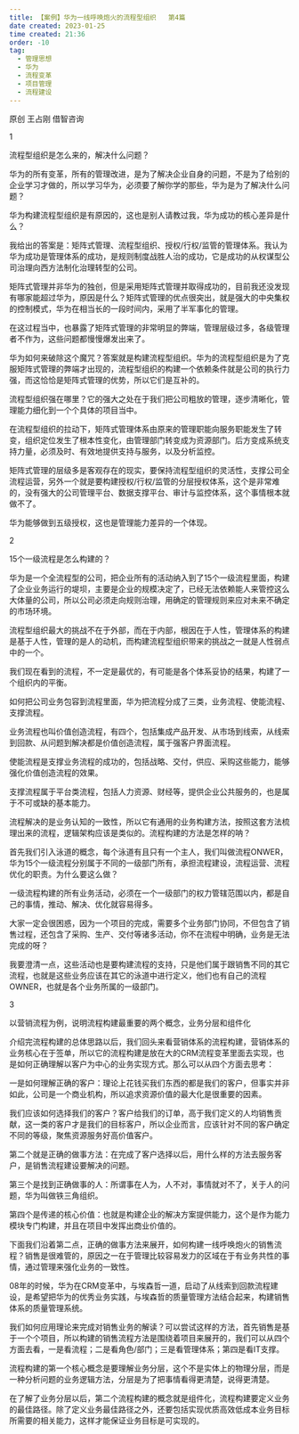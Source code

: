 ```yaml
---
title: 【案例】华为一线呼唤炮火的流程型组织   第4篇 
date created: 2023-01-25
time created: 21:36
order: -10
tag: 
  - 管理思想 
  - 华为 
  - 流程变革 
  - 项目管理 
  - 流程建设
---
```


原创 王占刚 借智咨询

1

流程型组织是怎么来的，解决什么问题？

华为的所有变革，所有的管理改进，是为了解决企业自身的问题，不是为了给别的企业学习才做的，所以学习华为，必须要了解你学的那些，华为是为了解决什么问题？

华为构建流程型组织是有原因的，这也是别人请教过我，华为成功的核心差异是什么？

我给出的答案是：矩阵式管理、流程型组织、授权/行权/监管的管理体系。我认为华为成功是管理体系的成功，是规则制度战胜人治的成功，它是成功的从权谋型公司治理向西方法制化治理转型的公司。

矩阵式管理并非华为的独创，但是采用矩阵式管理并取得成功的，目前我还没发现有哪家能超过华为，原因是什么？矩阵式管理的优点很突出，就是强大的中央集权的控制模式，华为在相当长的一段时间内，采用了半军事化的管理。

在这过程当中，也暴露了矩阵式管理的非常明显的弊端，管理层级过多，各级管理者不作为，这些问题都慢慢爆发出来了。

华为如何来破除这个魔咒？答案就是构建流程型组织。华为的流程型组织是为了克服矩阵式管理的弊端才出现的，流程型组织的构建一个依赖条件就是公司的执行力强，而这恰恰是矩阵式管理的优势，所以它们是互补的。

流程型组织强在哪里？它的强大之处在于我们把公司粗放的管理，逐步清晰化，管理能力细化到一个个具体的项目当中。

在流程型组织的拉动下，矩阵式管理体系由原来的管理职能向服务职能发生了转变，组织定位发生了根本性变化，由管理部门转变成为资源部门。后方变成系统支持力量，必须及时、有效地提供支持与服务，以及分析监控。

矩阵式管理的层级多是客观存在的现实，要保持流程型组织的灵活性，支撑公司全流程运营，另外一个就是要构建授权/行权/监管的分层授权体系，这个是非常难的，没有强大的公司管理平台、数据支撑平台、审计与监控体系，这个事情根本就做不了。

华为能够做到五级授权，这也是管理能力差异的一个体现。

2

15个一级流程是怎么构建的？

华为是一个全流程型的公司，把企业所有的活动纳入到了15个一级流程里面，构建了企业业务运行的堤坝，主要是企业的规模决定了，已经无法依赖能人来管控这么大体量的公司，所以公司必须走向规则治理，用确定的管理规则来应对未来不确定的市场环境。

流程型组织最大的挑战不在于外部，而在于内部，根因在于人性，管理体系的构建是基于人性，管理的是人的动机，而构建流程型组织带来的挑战之一就是人性弱点中的一个。

我们现在看到的流程，不一定是最优的，有可能是各个体系妥协的结果，构建了一个组织内的平衡。

如何把公司业务包容到流程里面，华为把流程分成了三类，业务流程、使能流程、支撑流程。

业务流程也叫价值创造流程，有四个，包括集成产品开发、从市场到线索，从线索到回款、从问题到解决都是价值创造流程，属于强客户界面流程。

使能流程是支撑业务流程的成功的，包括战略、交付，供应、采购这些能力，能够强化价值创造流程的效果。

支撑流程属于平台类流程，包括人力资源、财经等，提供企业公共服务的，也是属于不可或缺的基本能力。

流程解决的是业务认知的一致性，所以它有通用的业务构建方法，按照这套方法梳理出来的流程，逻辑架构应该是类似的。流程构建的方法是怎样的呐？

首先我们引入泳道的概念，每个泳道有且只有一个主人，我们叫做流程ONWER，华为15个一级流程分别属于不同的一级部门所有，承担流程建设，流程运营、流程优化的职责。为什么要这么做？

一级流程构建的所有业务活动，必须在一个一级部门的权力管辖范围以内，都是自己的事情，推动、解决、优化就容易得多。

大家一定会很困惑，因为一个项目的完成，需要多个业务部门协同，不但包含了销售过程，还包含了采购、生产、交付等诸多活动，你不在流程中明确，业务是无法完成的呀？

我要澄清一点，这些活动也是要构建流程的支持，只是他们属于跟销售不同的其它流程，也就是这些业务应该在其它的泳道中进行定义，他们也有自己的流程OWNER，也就是各个业务所属的一级部门。

3

以营销流程为例，说明流程构建最重要的两个概念，业务分层和组件化

介绍完流程构建的总体思路以后，我们回头来看营销体系的流程构建，营销体系的业务核心在于签单，所以它的流程构建是放在大的CRM流程变革里面去实现，也是如何正确理解以客户为中心的业务实现方式。那么可以从四个方面去思考：

一是如何理解正确的客户：理论上花钱买我们东西的都是我们的客户，但事实并非如此，公司是一个商业机构，所以追求资源价值的最大化是很重要的因素。

我们应该如何选择我们的客户？客户给我们的订单，高于我们定义的人均销售贡献，这一类的客户才是我们的目标客户，所以企业而言，应该针对不同的客户确定不同的等级，聚焦资源服务好高价值客户。

第二个就是正确的做事方法：在完成了客户选择以后，用什么样的方法去服务客户，是销售流程建设要解决的问题。

第三个是找到正确做事的人：所谓事在人为，人不对，事情就对不了，关于人的问题，华为叫做铁三角组织。

第四个是传递的核心价值：也就是构建企业的解决方案提供能力，这个是作为能力模块专门构建，并且在项目中发挥出商业价值的。

下面我们沿着第二点，正确的做事方法来展开，如何构建一线呼唤炮火的销售流程？销售是很难管的，原因之一在于管理比较容易发力的区域在于有业务共性的事情，通过管理来强化业务的一致性。

08年的时候，华为在CRM变革中，与埃森哲一道，启动了从线索到回款流程建设，是希望把华为的优秀业务实践，与埃森哲的质量管理方法结合起来，构建销售体系的质量管理系统。

我们如何应用理论来完成对销售业务的解读？可以尝试这样的方法，首先销售是基于一个个项目，所以构建的销售流程方法是围绕着项目来展开的，我们可以从四个方面去看，一是看流程；二是看角色/部门；三是看管理体系；第四是看IT支撑。

流程构建的第一个核心概念是要理解业务分层，这个不是实体上的物理分层，而是一种分析问题的业务逻辑方法，分层是为了把事情看得更清楚，说得更清楚。

在了解了业务分层以后，第二个流程构建的概念就是组件化，流程构建要定义业务的最佳路径。除了定义业务最佳路径之外，还要包括实现优质高效低成本业务目标所需要的相关能力，这样才能保证业务目标是可实现的。